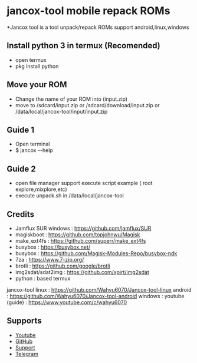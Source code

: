 # jancox-tool mobile repack ROMs
*Jancox tool is a tool unpack/repack ROMs support android,linux,windows

## Install python 3 in termux (Recomended)
- open termux
- pkg install python

## Move your ROM
- Change the name of your ROM into (input.zip)
- move to /sdcard/input.zip or /sdcard/download/input.zip or /data/local/jancox-tool/input/input.zip

## Guide 1
- Open terminal
- $ jancox --help
## Guide 2
- open file manager support execute script example ( root explore,mixplore,etc) 
- execute unpack.sh in /data/local/jancox-tool
## Credits
- Jamflux SUR windows : https://github.com/jamflux/SUR
- magiskboot : https://github.com/topjohnwu/Magisk
- make_ext4fs : https://github.com/superr/make_ext4fs
- busybox : https://busybox.net/
- busybox : https://github.com/Magisk-Modules-Repo/busybox-ndk
- 7za : https://www.7-zip.org/
- brotli : https://github.com/google/brotli
- img2sdat/sdat2img : https://github.com/xpirt/img2sdat
- python : based termux

jancox-tool
linux   : https://github.com/Wahyu6070/Jancox-tool-linux
android : https://github.com/Wahyu6070/Jancox-tool-android
windows :
youtube (guide) : https://www.youtube.com/c/wahyu6070

## Supports
- [Youtube](https://www.youtube.com./c/wahyu6070)
- [GitHub](https://github.com/wahyu6070)
- [Support](https://www.youtube.com/c/wahyu6070)
- [Telegram](https://t.me/wahyu6070group)
